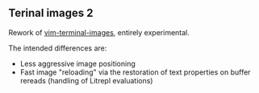 Terinal images 2
----------------

Rework of [vim-terminal-images](https://github.com/sergei-grechanik/vim-terminal-images),
entirely experimental.

The intended differences are:
- Less aggressive image positioning
- Fast image "reloading" via the restoration of text properties on buffer rereads (handling of
  Litrepl evaluations)


